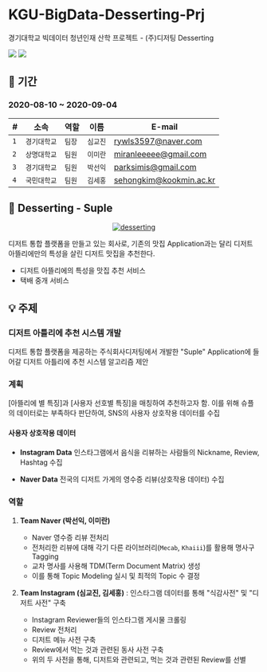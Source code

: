 
# KGU-BigData-Desserting-Prj

경기대학교 빅데이터 청년인재 산학 프로젝트 - (주)디저팅 Desserting 

 <img src="https://img.shields.io/badge/python-v3.7-green" />
<img src="https://img.shields.io/badge/Conda-win--64-green" >

 ## 📆 기간 
### 2020-08-10 ~ 2020-09-04 

|**#**|**소속**|**역할**|**이름**|**E-mail**|
|--|--|--|--|--|
|```1```|```경기대학교```|```팀장```|```심교진```|rywls3597@naver.com
|```2```|```상명대학교```|```팀원```|```이미란```|miranleeeee@gmail.com
|```3```|```경기대학교```|```팀원```|```박선익```|parksimis@gmail.com
|```4```|```국민대학교```|```팀원```|```김세홍```|sehongkim@kookmin.ac.kr

## 🍩 Desserting - Suple

<p align="center">
 <a href="https://suple.me"><img src="https://image.rocketpunch.com/company/37903/desserting-1_logo_1517983583.png?s=400x400&t=inside" alt="desserting">
</p></a>

디저트 통합 플랫폼을 만들고 있는 회사로, 기존의 맛집 Application과는 달리 디저트 아뜰리에만의 특성을 살린 디저트 맛집을 추천한다.

* 디저트 아뜰리에의 특성을 맛집 추천 서비스
* 택배 중개 서비스

## 💡 주제 
### 디저트 아틀리에 추천 시스템 개발

디저트 통합 플랫폼을 제공하는 주식회사디저팅에서 개발한 "Suple"  Application에 들어갈 디저트 아틀리에 추천 시스템 알고리즘 제안


### 계획
[아뜰리에 별 특징]과 [사용자 선호별 특징]을 매칭하여 추천하고자 함.
이를 위해 슈플의 데이터로는 부족하다 판단하여, SNS의 사용자 상호작용 데이터를 수집

#### 사용자 상호작용 데이터 
- **Instagram Data**
인스타그램에서 음식을 리뷰하는 사람들의 Nickname, Review, Hashtag 수집

- **Naver Data**
전국의 디저트 가게의 영수증 리뷰(상호작용 데이터) 수집

### 역할
1.  **Team Naver (박선익, 이미란)**
	* Naver 영수증 리뷰 전처리
	* 전처리한 리뷰에 대해 각기 다른 라이브러리(```Mecab```, ```Khaiii```)를 활용해 명사구 Tagging
	* 교차 명사를 사용해 TDM(Term Document Matrix) 생성
	* 이를 통해 Topic Modeling 실시 및 최적의 Topic 수 결정
	
2.  **Team Instagram (심교진, 김세홍)**
: 인스타그램 데이터를 통해 "식감사전" 및 "디저트 사전" 구축
    * Instagram Reviewer들의 인스타그램 게시물 크롤링 
    * Review 전처리
    * 디저트 메뉴 사전 구축
    * Review에서 먹는 것과 관련된 동사 사전 구축
    * 위의 두 사전을 통해, 디저트와 관련되고, 먹는 것과 관련된 Review를 선별


